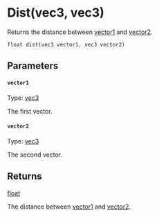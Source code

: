 

# Dist(vec3, vec3)

Returns the distance between [vector1](#vector1) and [vector2](#vector2).

```
float dist(vec3 vector1, vec3 vector2)
```

## Parameters

#### `vector1`
Type: [vec3](/MdDocs/Types/Vec3.md)

The first vector.

#### `vector2`
Type: [vec3](/MdDocs/Types/Vec3.md)

The second vector.

## Returns

[float](/MdDocs/Types/Float.md)

The distance between [vector1](#vector1) and [vector2](#vector2).


